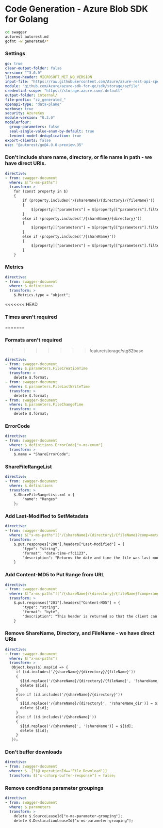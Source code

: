 # Code Generation - Azure Blob SDK for Golang

<!-- autorest --use=@autorest/go@4.0.0-preview.35 https://raw.githubusercontent.com/Azure/azure-rest-api-specs/main/specification/storage/data-plane/Microsoft.BlobStorage/preview/2020-10-02/blob.json --file-prefix="zz_generated_" --modelerfour.lenient-model-deduplication --license-header=MICROSOFT_MIT_NO_VERSION --output-folder=generated/ --module=azblob --openapi-type="data-plane" --credential-scope=none -->

```bash
cd swagger
autorest autorest.md
gofmt -w generated/*
```

### Settings

```yaml
go: true
clear-output-folder: false
version: "^3.0.0"
license-header: MICROSOFT_MIT_NO_VERSION
input-file: "https://raw.githubusercontent.com/Azure/azure-rest-api-specs/main/specification/storage/data-plane/Microsoft.FileStorage/preview/2020-10-02/file.json"
module: "github.com/Azure/azure-sdk-for-go/sdk/storage/azfile"
credential-scope: "https://storage.azure.com/.default"
output-folder: internal/
file-prefix: "zz_generated_"
openapi-type: "data-plane"
verbose: true
security: AzureKey
module-version: "0.3.0"
modelerfour:
  group-parameters: false
  seal-single-value-enum-by-default: true
  lenient-model-deduplication: true
export-clients: false
use: "@autorest/go@4.0.0-preview.35"
```

### Don't include share name, directory, or file name in path - we have direct URIs.
``` yaml
directive:
- from: swagger-document
  where: $["x-ms-paths"]
  transform: >
    for (const property in $)
    {
        if (property.includes('/{shareName}/{directory}/{fileName}'))
        {
            $[property]["parameters"] = $[property]["parameters"].filter(function(param) { return (typeof param['$ref'] === "undefined") || (false == param['$ref'].endsWith("#/parameters/ShareName") && false == param['$ref'].endsWith("#/parameters/DirectoryPath") && false == param['$ref'].endsWith("#/parameters/FilePath"))});
        } 
        else if (property.includes('/{shareName}/{directory}'))
        {
            $[property]["parameters"] = $[property]["parameters"].filter(function(param) { return (typeof param['$ref'] === "undefined") || (false == param['$ref'].endsWith("#/parameters/ShareName") && false == param['$ref'].endsWith("#/parameters/DirectoryPath"))});
        }
        else if (property.includes('/{shareName}'))
        {
            $[property]["parameters"] = $[property]["parameters"].filter(function(param) { return (typeof param['$ref'] === "undefined") || (false == param['$ref'].endsWith("#/parameters/ShareName"))});
        }
    }
```

### Metrics
``` yaml
directive:
- from: swagger-document
  where: $.definitions
  transform: >
    $.Metrics.type = "object";
```

<<<<<<< HEAD
### Times aren't required
=======
### Formats aren't required
>>>>>>> feature/storage/stg82base
``` yaml
directive:
- from: swagger-document
  where: $.parameters.FileCreationTime
  transform: >
    delete $.format;
- from: swagger-document
  where: $.parameters.FileLastWriteTime
  transform: >
    delete $.format;
- from: swagger-document
  where: $.parameters.FileChangeTime
  transform: >
    delete $.format;
```

### ErrorCode
``` yaml
directive:
- from: swagger-document
  where: $.definitions.ErrorCode["x-ms-enum"]
  transform: >
    $.name = "ShareErrorCode";
```

### ShareFileRangeList
``` yaml
directive:
- from: swagger-document
  where: $.definitions
  transform: >
    $.ShareFileRangeList.xml = {
        "name": "Ranges"
    };
```

### Add Last-Modified to SetMetadata
``` yaml
directive:
- from: swagger-document
  where: $["x-ms-paths"]["/{shareName}/{directory}/{fileName}?comp=metadata"]
  transform: >
    $.put.responses["200"].headers["Last-Modified"] = {
        "type": "string",
        "format": "date-time-rfc1123",
        "description": "Returns the date and time the file was last modified. Any operation that modifies the file, including an update of the file's metadata or properties, changes the last-modified time of the file."
    }
```

### Add Content-MD5 to Put Range from URL
``` yaml
directive:
- from: swagger-document
  where: $["x-ms-paths"]["/{shareName}/{directory}/{fileName}?comp=range&fromURL"]
  transform: >
    $.put.responses["201"].headers["Content-MD5"] = {
        "type": "string",
        "format": "byte",
        "description": "This header is returned so that the client can check for message content integrity. The value of this header is computed by the File service; it is not necessarily the same value as may have been specified in the request headers."
    }
```

### Remove ShareName, Directory, and FileName - we have direct URIs
``` yaml
directive:
- from: swagger-document
  where: $["x-ms-paths"]
  transform: >
   Object.keys($).map(id => {
     if (id.includes('/{shareName}/{directory}/{fileName}'))
     {
       $[id.replace('/{shareName}/{directory}/{fileName}', '?shareName_dir_file')] = $[id];
       delete $[id];
     }
     else if (id.includes('/{shareName}/{directory}'))
     {
       $[id.replace('/{shareName}/{directory}', '?shareName_dir')] = $[id];
       delete $[id];
     }
     else if (id.includes('/{shareName}'))
     {
       $[id.replace('/{shareName}', '?shareName')] = $[id];
       delete $[id];
     }
   });
```

### Don't buffer downloads

``` yaml
directive:
- from: swagger-document
  where: $..[?(@.operationId=='File_Download')]
  transform: $["x-csharp-buffer-response"] = false;
```

### Remove conditions parameter groupings
``` yaml
directive:
- from: swagger-document
  where: $.parameters
  transform: >
    delete $.SourceLeaseId["x-ms-parameter-grouping"];
    delete $.DestinationLeaseId["x-ms-parameter-grouping"];
```